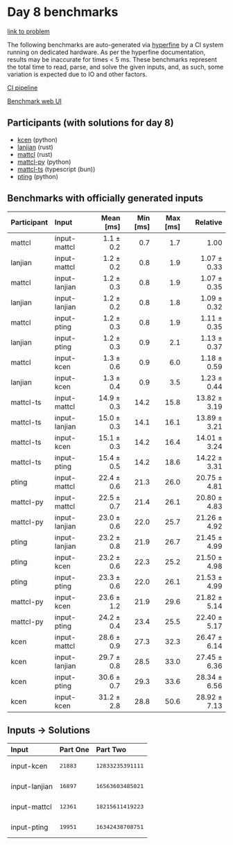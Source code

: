# Day 8 benchmarks

[link to problem](https://adventofcode.com/2023/day/8)

The following benchmarks are auto-generated via
[hyperfine](https://github.com/sharkdp/hyperfine) by a CI system running on
dedicated hardware. As per the hyperfine documentation, results may be
inaccurate for times < 5 ms. These benchmarks represent the total time to read,
parse, and solve the given inputs, and, as such, some variation is expected due
to IO and other factors.

[CI pipeline](http://ci.papercode.net:8080/teams/main/pipelines/aoc2023)

[Benchmark web UI](https://aoc.ancalagon.black)


## Participants (with solutions for day 8)

- [kcen](https://github.com/kcen/aoc2023) (python)
- [lanjian](https://github.com/lanjian/aoc-2023) (rust)
- [mattcl](https://github.com/mattcl/aoc2023) (rust)
- [mattcl-py](https://github.com/mattcl/aoc2023-py) (python)
- [mattcl-ts](https://github.com/mattcl/aoc2023-js) (typescript (bun))
- [pting](https://github.com/pting/aoc2023) (python)


## Benchmarks with officially generated inputs

| Participant | Input | Mean [ms] | Min [ms] | Max [ms] | Relative |
|:---|:---|---:|---:|---:|---:|
| mattcl | input-mattcl | 1.1 ± 0.2 | 0.7 | 1.7 | 1.00 |
| lanjian | input-mattcl | 1.2 ± 0.2 | 0.8 | 1.9 | 1.07 ± 0.33 |
| mattcl | input-lanjian | 1.2 ± 0.3 | 0.8 | 1.9 | 1.07 ± 0.35 |
| lanjian | input-lanjian | 1.2 ± 0.2 | 0.8 | 1.8 | 1.09 ± 0.32 |
| mattcl | input-pting | 1.2 ± 0.3 | 0.8 | 1.9 | 1.11 ± 0.35 |
| lanjian | input-pting | 1.2 ± 0.3 | 0.9 | 2.1 | 1.13 ± 0.37 |
| mattcl | input-kcen | 1.3 ± 0.6 | 0.9 | 6.0 | 1.18 ± 0.59 |
| lanjian | input-kcen | 1.3 ± 0.4 | 0.9 | 3.5 | 1.23 ± 0.44 |
| mattcl-ts | input-mattcl | 14.9 ± 0.3 | 14.2 | 15.8 | 13.82 ± 3.19 |
| mattcl-ts | input-lanjian | 15.0 ± 0.3 | 14.1 | 16.1 | 13.89 ± 3.21 |
| mattcl-ts | input-kcen | 15.1 ± 0.3 | 14.2 | 16.4 | 14.01 ± 3.24 |
| mattcl-ts | input-pting | 15.4 ± 0.5 | 14.2 | 18.6 | 14.22 ± 3.31 |
| pting | input-mattcl | 22.4 ± 0.6 | 21.3 | 26.0 | 20.75 ± 4.81 |
| mattcl-py | input-mattcl | 22.5 ± 0.7 | 21.4 | 26.1 | 20.80 ± 4.83 |
| mattcl-py | input-lanjian | 23.0 ± 0.6 | 22.0 | 25.7 | 21.26 ± 4.92 |
| pting | input-lanjian | 23.2 ± 0.8 | 21.9 | 26.7 | 21.45 ± 4.99 |
| pting | input-kcen | 23.2 ± 0.6 | 22.3 | 25.2 | 21.50 ± 4.98 |
| pting | input-pting | 23.3 ± 0.6 | 22.0 | 26.1 | 21.53 ± 4.99 |
| mattcl-py | input-kcen | 23.6 ± 1.2 | 21.9 | 29.6 | 21.82 ± 5.14 |
| mattcl-py | input-pting | 24.2 ± 0.4 | 23.4 | 25.5 | 22.40 ± 5.17 |
| kcen | input-mattcl | 28.6 ± 0.9 | 27.3 | 32.3 | 26.47 ± 6.14 |
| kcen | input-lanjian | 29.7 ± 0.8 | 28.5 | 33.0 | 27.45 ± 6.36 |
| kcen | input-pting | 30.6 ± 0.7 | 29.3 | 33.6 | 28.34 ± 6.56 |
| kcen | input-kcen | 31.2 ± 2.8 | 28.8 | 50.6 | 28.92 ± 7.13 |


## Inputs -> Solutions

| Input | Part One | Part Two |
|:---|:---|:---|
|input-kcen|<pre>21883</pre>|<pre>12833235391111</pre>|
|input-lanjian|<pre>16897</pre>|<pre>16563603485021</pre>|
|input-mattcl|<pre>12361</pre>|<pre>18215611419223</pre>|
|input-pting|<pre>19951</pre>|<pre>16342438708751</pre>|